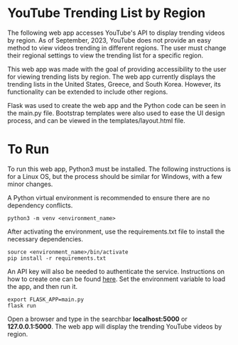 # YouTube Trending List by Region

The following web app accesses YouTube's API to display trending videos by region. As of September, 2023, YouTube does not provide an easy method to view videos trending in different regions. The user must change their regional settings to view the trending list for a specific region. 

This web app was made with the goal of providing accessibility to the user for viewing trending lists by region. The web app currently displays the trending lists in the United States, Greece, and South Korea. However, its functionality can be extended to include other regions.

Flask was used to create the web app and the Python code can be seen in the main.py file. Bootstrap templates were also used to ease the UI design process, and can be viewed in the templates/layout.html file.

# To Run
To run this web app, Python3 must be installed. The following instructions is for a Linux OS, but the process should be similar for Windows, with a few minor changes.

A Python virtual environment is recommended to ensure there are no dependency conflicts.
```
python3 -m venv <environment_name>
```
After activating the environment, use the requirements.txt file to install the necessary dependencies. 
```
source <environment_name>/bin/activate
pip install -r requirements.txt
```
An API key will also be needed to authenticate the service. Instructions on how to create one can be found [here](https://blog.hubspot.com/website/how-to-get-youtube-api-key).
Set the environment variable to load the app, and then run it.
```
export FLASK_APP=main.py
flask run
```
Open a browser and type in the searchbar **localhost:5000** or **127.0.0.1:5000**. The web app will display the trending YouTube videos by region.
